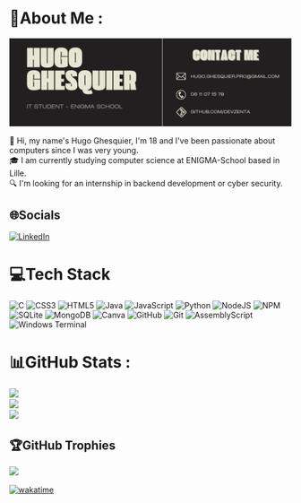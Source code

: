 # 💫About Me :

![Bannière](./enGithubBanner.png)


👋 Hi, my name's Hugo Ghesquier, I'm 18 and I've been passionate about computers since I was very young.<br>
🎓 I am currently studying computer science at ENIGMA-School based in Lille.<br>
🔍 I'm looking for an internship in backend development or cyber security.<br>

## 🌐Socials
[![LinkedIn](https://img.shields.io/badge/LinkedIn-%230077B5.svg?logo=linkedin&logoColor=white)](https://linkedin.com/in/hugo-ghesquier) 

# 💻Tech Stack
![C](https://img.shields.io/badge/c-%2300599C.svg?style=for-the-badge&logo=c&logoColor=white) ![CSS3](https://img.shields.io/badge/css3-%231572B6.svg?style=for-the-badge&logo=css3&logoColor=white) ![HTML5](https://img.shields.io/badge/html5-%23E34F26.svg?style=for-the-badge&logo=html5&logoColor=white) ![Java](https://img.shields.io/badge/java-%23ED8B00.svg?style=for-the-badge&logo=java&logoColor=white) ![JavaScript](https://img.shields.io/badge/javascript-%23323330.svg?style=for-the-badge&logo=javascript&logoColor=%23F7DF1E) ![Python](https://img.shields.io/badge/python-3670A0?style=for-the-badge&logo=python&logoColor=ffdd54) ![NodeJS](https://img.shields.io/badge/node.js-6DA55F?style=for-the-badge&logo=node.js&logoColor=white) ![NPM](https://img.shields.io/badge/NPM-%23000000.svg?style=for-the-badge&logo=npm&logoColor=white) ![SQLite](https://img.shields.io/badge/sqlite-%2307405e.svg?style=for-the-badge&logo=sqlite&logoColor=white) ![MongoDB](https://img.shields.io/badge/MongoDB-%234ea94b.svg?style=for-the-badge&logo=mongodb&logoColor=white) ![Canva](https://img.shields.io/badge/Canva-%2300C4CC.svg?style=for-the-badge&logo=Canva&logoColor=white) ![GitHub](https://img.shields.io/badge/github-%23121011.svg?style=for-the-badge&logo=github&logoColor=white) ![Git](https://img.shields.io/badge/git-%23F05033.svg?style=for-the-badge&logo=git&logoColor=white) ![AssemblyScript](https://img.shields.io/badge/assembly%20script-%23000000.svg?style=for-the-badge&logo=assemblyscript&logoColor=white) ![Windows Terminal](https://img.shields.io/badge/Windows%20Terminal-%234D4D4D.svg?style=for-the-badge&logo=windows-terminal&logoColor=white)
# 📊GitHub Stats :
![](https://github-readme-stats.vercel.app/api?username=devZenta&theme=radical&hide_border=true&include_all_commits=false&count_private=false)<br/>
![](https://github-readme-streak-stats.herokuapp.com/?user=devZenta&theme=radical&hide_border=true)<br/>
![](https://github-readme-stats.vercel.app/api/top-langs/?username=devZenta&theme=radical&hide_border=true&include_all_commits=false&count_private=false&layout=compact)

## 🏆GitHub Trophies
![](https://github-trophies.vercel.app/?username=devZenta&theme=radical&no-frame=true&no-bg=false&margin-w=4)

[![wakatime](https://wakatime.com/badge/user/289e26fc-eed9-4d20-a7c3-88085f354fa1.svg)](https://wakatime.com/@289e26fc-eed9-4d20-a7c3-88085f354fa1)
